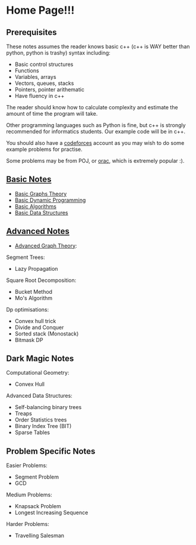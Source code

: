 # Home Page!!!
## Prerequisites
These notes assumes the reader knows basic c++ (c++ is WAY better than python, python is trashy) syntax including:
- Basic control structures
- Functions
- Variables, arrays
- Vectors, queues, stacks
- Pointers, pointer arithematic
- Have fluency in c++

The reader should know how to calculate complexity and estimate the amount of time the program will take.

Other programming languages such as Python is fine, but c++ is strongly recommended for informatics students. Our example code will be in c++.

You should also have a [codeforces](https://codeforces.com/) account as you may wish to do some example problems for practise.

Some problems may be from POJ, or [orac](http://orac.amt.edu.au/cgi-bin/train/hub.pl), which is extremely popular :).

## [Basic Notes](/Basic_Notes/)
- [Basic Graphs Theory](/Basic_Notes/Graph_Theory)
- [Basic Dynamic Programming](/Basic_Notes/Dynamic_Programming)
- [Basic Algorithms](/Basic_Notes/Algorithms)
- [Basic Data Structures](/Basic_Notes/Data_Structures)

## [Advanced Notes](/Advanced_Notes)
- [Advanced Graph Theory](/Advanced_Notes/Graph_Theory):

Segment Trees:
- Lazy Propagation

Square Root Decomposition:
- Bucket Method
- Mo's Algorithm

Dp optimisations:
- Convex hull trick
- Divide and Conquer
- Sorted stack (Monostack)
- Bitmask DP

## Dark Magic Notes

Computational Geometry:
- Convex Hull

Advanced Data Structures:
- Self-balancing binary trees
- Treaps
- Order Statistics trees
- Binary Index Tree (BIT)
- Sparse Tables

## Problem Specific Notes

Easier Problems:
- Segment Problem
- GCD

Medium Problems:
- Knapsack Problem
- Longest Increasing Sequence

Harder Problems:
- Travelling Salesman
